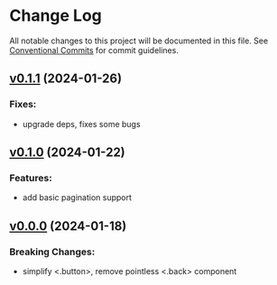 # Change Log

All notable changes to this project will be documented in this file.
See [Conventional Commits](Https://conventionalcommits.org) for commit guidelines.

<!-- changelog -->

## [v0.1.1](https://github.com/frankdugan3/pyro_components/compare/v0.1.0...v0.1.1) (2024-01-26)

### Fixes:

- upgrade deps, fixes some bugs

## [v0.1.0](https://github.com/frankdugan3/pyro_components/compare/v0.0.0...v0.1.0) (2024-01-22)

### Features:

- add basic pagination support

## [v0.0.0](https://github.com/frankdugan3/pyro_components/compare/v0.0.0...v0.0.0) (2024-01-18)

### Breaking Changes:

- simplify <.button>, remove pointless <.back> component
